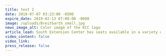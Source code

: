 ```yaml
---
title: test 2
date: 2018-07-07 03:23:00 -0500
expire_date: 2019-02-13 07:00:00 -0600
image: /uploads/Breitbarth_small.jpg
news_image_alt: Color image of the KCC logo
article_lead: ​South Extension Center has seats available in a variety of courses for fall.
video_content: false
video_link:
press_release: false
---
```


